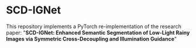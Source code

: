 # SCD-IGNet

This repository implements a PyTorch re-implementation of the research paper: "**SCD-IGNet: Enhanced Semantic Segmentation of Low-Light Rainy Images via Symmetric Cross-Decoupling and Illumination Guidance**"

